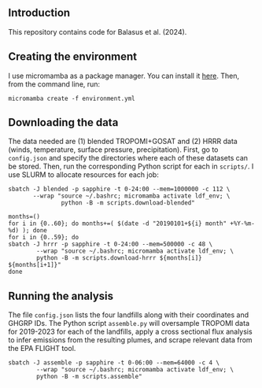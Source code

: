 ## Introduction
This repository contains code for Balasus et al. (2024).

## Creating the environment
I use micromamba as a package manager. You can install it [here](https://mamba.readthedocs.io/en/latest/installation/micromamba-installation.html). Then, from the command line, run:
```
micromamba create -f environment.yml
```

## Downloading the data
The data needed are (1) blended TROPOMI+GOSAT and (2) HRRR data (winds, temperature, surface pressure, precipitation). First, go to `config.json` and specify the directories where each of these datasets can be stored. Then, run the corresponding Python script for each in `scripts/`. I use SLURM to allocate resources for each job:
```
sbatch -J blended -p sapphire -t 0-24:00 --mem=1000000 -c 112 \
       --wrap "source ~/.bashrc; micromamba activate ldf_env; \
               python -B -m scripts.download-blended"

months=()
for i in {0..60}; do months+=( $(date -d "20190101+${i} month" +%Y-%m-%d) ); done
for i in {0..59}; do
sbatch -J hrrr -p sapphire -t 0-24:00 --mem=500000 -c 48 \
        --wrap "source ~/.bashrc; micromamba activate ldf_env; \
        python -B -m scripts.download-hrrr ${months[i]} ${months[i+1]}"
done
```

## Running the analysis
The file `config.json` lists the four landfills along with their coordinates and GHGRP IDs. The Python script `assemble.py` will oversample TROPOMI data for 2019-2023 for each of the landfills, apply a cross sectional flux analysis to infer emissions from the resulting plumes, and scrape relevant data from the EPA FLIGHT tool.
```
sbatch -J assemble -p sapphire -t 0-06:00 --mem=64000 -c 4 \
        --wrap "source ~/.bashrc; micromamba activate ldf_env; \
        python -B -m scripts.assemble"
```